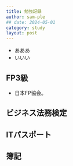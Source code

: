 ```yaml
---
title: 勉強記録
author: sam-ple
## date: 2024-05-01
category: study
layout: post
---
```


- あああ
- いいい

## FP3級
- 日本FP協会。

## ビジネス法務検定

## ITパスポート

## 簿記
